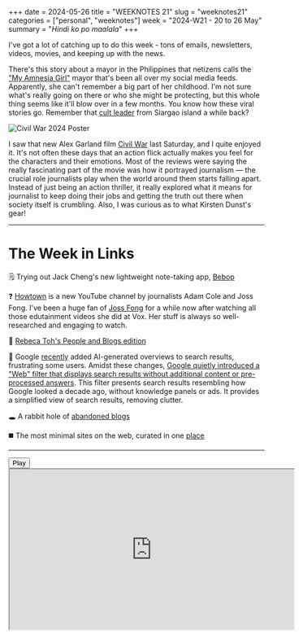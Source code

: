 +++
date = 2024-05-26
title = "WEEKNOTES 21"
slug = "weeknotes21"
categories = ["personal", "weeknotes"]
week = "2024-W21 - 20 to 26 May"
summary = "*Hindi ko po maalala*"
+++

I've got a lot of catching up to do this week - tons of emails, newsletters, videos, movies, and keeping up with the news. 

There's this story about a mayor in the Philippines that netizens calls the ["My Amnesia Girl"](https://www.rappler.com/nation/luzon/filipinos-online-reaction-memes-bamban-tarlac-mayor-alice-guo/) mayor that's been all over my social media feeds. Apparently, she can't remember a big part of her childhood. I'm not sure what's really going on there or who she might be protecting, but this whole thing seems like it'll blow over in a few months. You know how these viral stories go. Remember that [cult leader](https://www.aljazeera.com/news/2023/9/19/philippines-doomsday-cult-accused-of-child-sex-abuse) from Siargao island a while back?

![Civil War 2024 Poster](/weeknotes/weeknotes21/civil-war-movie.jpg "Civil War by Alex Garland (2024)")

I saw that new Alex Garland film [Civil War](https://a24films.com/films/civil-war) last Saturday, and I quite enjoyed it. It's not often these days that an action flick actually makes you feel for the characters and their emotions. Most of the reviews were saying the really fascinating part of the movie was how it portrayed journalism — the crucial role journalists play when the world around them starts falling apart. Instead of just being an action thriller, it really explored what it means for journalist to keep doing their jobs and getting the truth out there when society itself is crumbling. Also, I was curious as to what Kirsten Dunst's gear!

---

# The Week in Links

🗒️ Trying out Jack Cheng's new lightweight note-taking app, [Bebop](https://apps.apple.com/us/app/bebop-quick-notes/id6477824795?ref=krabf.com)

❓ [Howtown](https://www.youtube.com/@Howtown_videos) is a new YouTube channel by journalists Adam Cole and Joss Fong. I've been a huge fan of [Joss Fong](https://www.youtube.com/@jossfong2798) for a while now after watching all those edutainment videos she did at Vox. Her stuff is always so well-researched and engaging to watch.

📃 [Rebeca Toh's People and Blogs edition](https://manuelmoreale.com/pb-rebecca-toh)

🔎 Google [recently](https://www.404media.co/google-search-web-filter-ai-overview/) added AI-generated overviews to search results, frustrating some users. Amidst these changes, [Google quietly introduced a "Web" filter that displays search results without additional content or pre-processed answers](https://tedium.co/2024/05/17/google-web-search-make-default/). This filter presents search results resembling how Google looked a decade ago, without knowledge panels or ads. It provides a simplified view of search results, removing clutter.

🕳️ A rabbit hole of [abandoned blogs](https://www.are.na/lucy-pham/abandoned-blogs)

◼️ The most minimal sites on the web, curated in one [place](https://deadsimplesites.com/)

---

<lite-youtube videoid="_cndkF7bX3M" style="background-image: url(&quot;https://i.ytimg.com/vi/_cndkF7bX3M/hqdefault.jpg&quot;);" class="lyt-activated"><button type="button" class="lty-playbtn"><span class="lyt-visually-hidden">Play</span></button><iframe width="560" height="315" title="Play" allow="accelerometer; autoplay; encrypted-media; gyroscope; picture-in-picture" allowfullscreen="" src="https://www.youtube-nocookie.com/embed/_cndkF7bX3M?autoplay"></iframe></lite-youtube>
